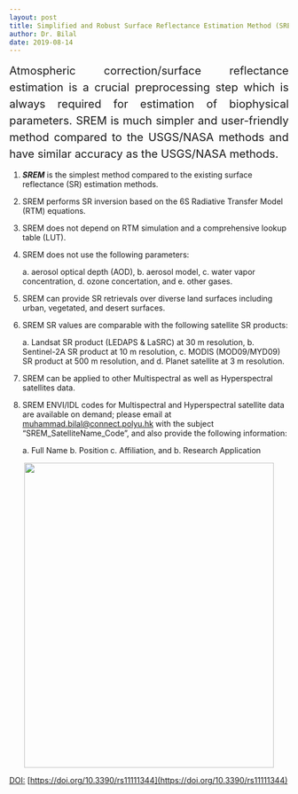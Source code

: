 ```yaml
---
layout: post
title: Simplified and Robust Surface Reflectance Estimation Method (SREM)
author: Dr. Bilal
date: 2019-08-14
---
```


<div style="text-align:justify;line-height:1.5; font-size:15pt">Atmospheric correction/surface reflectance estimation is a crucial preprocessing step which is always required for estimation of biophysical parameters. SREM is much simpler and user-friendly method compared to the USGS/NASA methods and have similar accuracy as the USGS/NASA methods.</div>


1. ***SREM*** is the simplest method compared to the existing surface reflectance (SR) estimation methods. 

2. SREM performs SR inversion based on the 6S Radiative Transfer Model (RTM) equations.

3. SREM does not depend on RTM simulation and a comprehensive lookup table (LUT).

4. SREM does not use the following parameters:

      a. aerosol optical depth (AOD),
      b. aerosol model,
      c. water vapor concentration,
      d. ozone concertation, and
      e. other gases.

5. SREM can provide SR retrievals over diverse land surfaces including urban, vegetated, and desert surfaces.

6. SREM SR values are comparable with the following satellite SR products:

      a. Landsat SR product (LEDAPS & LaSRC) at 30 m resolution, 
      b. Sentinel-2A SR product at 10 m resolution, 
      c. MODIS (MOD09/MYD09) SR product at 500 m resolution, and 
      d. Planet satellite at 3 m resolution. 
	  
7. SREM can be applied to other Multispectral as well as Hyperspectral satellites data. 

8. SREM ENVI/IDL codes for Multispectral and Hyperspectral satellite data are available on demand; please email at muhammad.bilal@connect.polyu.hk with the subject “SREM_SatelliteName_Code”, and also provide the following information:

      a. Full Name
      b. Position
      c. Affiliation, and 
      b. Research Application

<p align="center">
  <img src="https://github.com/rsbilal/rsbilal.github.io/blob/master/image/SREM_Schematic_Diagram.png?raw=true" width="450px" height="550px"/></p>

[DOI:](https://www.mdpi.com/2072-4292/11/11/1344) [https://doi.org/10.3390/rs11111344](https://doi.org/10.3390/rs11111344)

